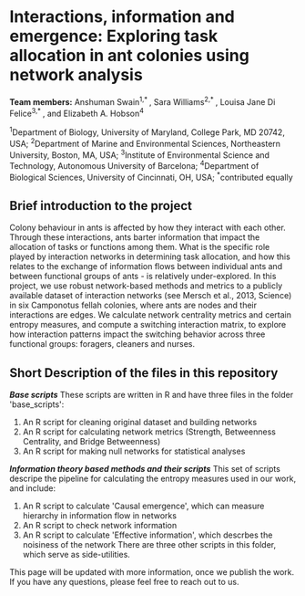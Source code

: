 # Interactions, information and emergence: Exploring task allocation in ant colonies using network analysis #
**Team members:** Anshuman Swain<sup>1,* </sup>, Sara Williams<sup>2,* </sup>, Louisa Jane Di Felice<sup>3,* </sup>, and Elizabeth A. Hobson<sup>4</sup>

<sup>1</sup>Department of Biology, University of Maryland, College Park, MD 20742, USA;
<sup>2</sup>Department of Marine and Environmental Sciences, Northeastern University, Boston, MA, USA;
<sup>3</sup>Institute of Environmental Science and Technology, Autonomous University of Barcelona;
<sup>4</sup>Department of Biological Sciences, University of Cincinnati, OH, USA;
<sup>*</sup>contributed equally


## Brief introduction to the project ##
Colony behaviour in ants is affected by how they interact with each other. Through these interactions, ants barter information that impact the allocation of tasks or functions among them. What is the specific role played by interaction networks in determining task allocation, and how this relates to the exchange of information flows between individual ants and between functional groups of ants - is relatively under-explored. 
In this project, we use robust network-based methods and metrics to a publicly available dataset of interaction networks (see Mersch et al., 2013, Science) in six Camponotus fellah colonies, where ants are nodes and their interactions are edges. We calculate network centrality metrics and certain entropy measures, and compute a switching interaction matrix, to explore how interaction patterns impact the switching behavior across three functional groups: foragers, cleaners and nurses. 

## Short Description of the files in this repository ##

***Base scripts***
These scripts are written in R and have three files in the folder 'base_scripts':
1. An R script for cleaning original dataset and building networks
2. An R script for calculating network metrics (Strength, Betweenness Centrality, and   Bridge Betweenness)
3. An R script for making null networks for statistical analyses


***Information theory based methods and their scripts***
This set of scripts descripe the pipeline for calculating the entropy measures used in our work, and include:
1. An R script to calculate 'Causal emergence', which can measure hierarchy in information flow in networks
2. An R script to check network information 
3. An R script to calculate 'Effective information', which descrbes the noisiness of the network
There are three other scripts in this folder, which serve as side-utilities.

This page will be updated with more information, once we publish the work. If you have any questions, please feel free to reach out to us.
